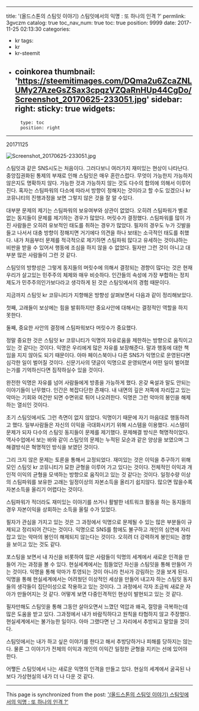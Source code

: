 
---
title: '(올드스톤의 스팀잇 이야기) 스팀잇에서의 익명 : 또 하나의 인격 ?'
permlink: 3gvczm
catalog: true
toc_nav_num: true
toc: true
position: 9999
date: 2017-11-25 02:13:30
categories:
- kr
tags:
- kr
- kr-steemit
- coinkorea
thumbnail: 'https://steemitimages.com/DQma2u6ZcaZNLUMy27AzeGsZSax3cpqzVZQaRnHUp44CgDo/Screenshot_20170625-233051.jpg'
sidebar:
    right:
        sticky: true
widgets:
    -
        type: toc
        position: right
---


20171125

![Screenshot_20170625-233051.jpg](https://steemitimages.com/DQma2u6ZcaZNLUMy27AzeGsZSax3cpqzVZQaRnHUp44CgDo/Screenshot_20170625-233051.jpg)



스팀잇과 같은  SNS시도는 처음이다. 그러다보니 여러가지 재미있는 현상이 나타난다. 중앙집권화된 통제의 부재로 인해 스팀잇은 매우 혼란스럽다. 무엇이 가능한지 가능하지 않은지도 명확하지 않다. 가능한 것과 가능하지 않는 것도 다수의 합의에 의해서 이루어진다. 혹자는 스팀파워의 다소에 따라서 방향이 정해지는 것이라고 할 수도 있겠으나 kr코뮤니티의 진행과정을 보면 그렇지 않은 것을 잘 알 수있다. 

대부분 문제의 제기는 스팀파워의 보유여부와 상관이 없었다. 오히려 스팀파워가 별로 없는 동지들이 문제를 제기하는 경우가 많았다. 머릿수가 결정했다. 스팀파워를 많이 가진 사람들은 오히려 유보적인 태도를 취하는 경우가 많았다. 필자의 경우도 누가 깃발을 들고 나서서 대충 방향이 정해지면 거기에다 의견을 하나 보태는 소극적인 태도를 취했다. 내가 처음부터 문제를 적극적으로 제기하면 스팀파워 많다고 유세하는 것이냐하는 비판을 받을 수 있어서 행동에 조심을 하지 않을 수 없었다. 필자만 그런 것이 아니고 대부분 많은 사람들이 그런 것 같다.

스팀잇의 방향성은 그렇게 동지들의 머릿수에 의해서 결정되는 경향이 많다는 것은 현재 우리가 살고있는 민주주의 체제와 매우 비슷하다. 인간들의 속성에 가장 부합하는 정치제도가 민주주의인가보다라고 생각하게 된 것은 스팀잇에서의 경험 때문이다. 

지금까지 스팀잇  kr 코뮤니티가 지향해온 방향성 살펴보면서 다음과 같이 정리해보았다. 

첫째, 고래들이 보상에는 힘을 발휘하지만 중요사안에 대해서는 결정적인 역할을 하지 못한다. 

둘째, 중요한 사안의 결정에 스팀파워보다 머릿수가 중요했다. 

정말 중요한 것은 스팀잇 kr 코뮤니티가 익명의 자유로움을 제한하는 방향으로 움직이고 있는 것 같다는 것이다. 익명은 우리에게 많은 자유를 보장해준다. 말과 행동에 대한 책임을 지지 않아도 되기 때문이다. 아마 페이스북이나 다른 SNS가 익명으로 운영된다면 심각한 일이 벌어질 것이다. 신문기사의 댓글이 익명으로 운영되면서 어떤 일이 벌어졌는가를 기억하신다면 짐작하실수 있을 것이다.

완전한 익명은 자유를 넘어 사람들에게 방종을 가능하게 했다. 온갖 욕설과 말도 안되는 이야기들이 난무했다. 인간은 복잡다단한 존재다. 내 내면의 깊은 저쪽에 자리잡고 있는 악마는 기회와 여건만 되면 수면위로 튀어 나오려한다. 익명은 그런 악마의 봉인을 해제하는 열쇠인 것이다. 

초기 스팀잇에서도 그런 측면이 없지 않았다. 익명이기 때문에 자기 마음대로 행동하려고 했다. 일부사람들은 자신의 이익을 극대화시키기 위해 시스템을 이용했다. 시스템이 문제가 되자 다수의 스팀잇 동지들이 문제를 제기했다. 문제해결 방식은 혁명적이었다. 역사수업에서 보는 바와 같이 스팀잇의 문제는 누적된 모순과 같은 양상을 보였으며 그 해결방식은 혁명적인 방식을 보였던 것이다. 

그리 크지 않은 문제는 토론을 통해서 교정되었다. 재미있는 것은 이익을 추구하기 위해 모인 스팀잇 kr 코뮤니티가 묘한 균형을 이루어 가고 있다는 것이다. 전체적인 이익과 개인적 이익의 균형을 모색하는 방향으로 움직이고 있는 것 같다는 것이다. 일정수량 이상의 스팀파워를 보유한 고래는 일정이상의 자본소득을 올리기 쉽지않다. 많으면 많을수록 자본소득을 올리기 어렵다는 것이다. 

스팀파워가 적더라도 재미있는 이야기를 쓰거나 활발한 네트워크 활동을 하는 동지들의 경우 자본이익을 상회하는 소득을 올릴 수가 있었다. 

필자가 관심을 가지고 있는 것은 그 과정에서 익명으로 문제될 수 있는 많은 부분들이 규제되고 정리되어 간다는 것이다. 익명으로  SNS를 함에도 불구하고 개인의 심연에 자리잡고 있는 악마의 봉인이 해제되지 않는다는 것이다. 오히려 더 강력하게 봉인되는 경향을 보이고 있는 것도 같다. 

포스팅을 보면서 내 자신을 비롯하여 많은 사람들이 익명의 세계에서 새로운 인격을 만들어 가는 과정을 볼 수 있다. 현실세계에서는 힘들었던 자신을 스팀잇을 통해 만들어 가는 것이다. 
익명을 통해 악마가 투영되는 것이 아니라 천사가 강림하는 것을 보게 된다. 익명을 통해 현실세계에서는 어려웠던 이상적인 세상을 만들어 내고자 하는 스팀잇 동지들의 생각들이 집단이성으로 작용하고 있는 것이다. 그 과정에서 각자 조금씩 새로운 자아가 만들어지는 것 같다. 어떻게 보면 다중인격적인 현상이 발현되고 있는 것 같다.  

필자만해도 스팀잇을 통해 그동안 살아오면서 느꼈던 억압과 왜곡, 절망을 극복하는데 많은 도움을 받고 있다. 그과정에서 내가 바람직하다고 원칙을 타협하지 않고 주장했다. 현실세계에서는 불가능한 일이다. 아마 그랬다면 난 그 자리에서 추방되고 말았을 것이다. 

스팀잇에서는 내가 하고 싶은 이야기를 한다고 해서 추방당하거나 피해를 당하지는 않는다. 물론 그 이야기가 전체의 이익과 개인의 이익간 일정한 균형을 지키는 선에 있어야 한다. 

어쨓든 스팀잇에서 나는 새로운 익명의 인격을 만들고 있다. 현실의 세계에서 굴곡된 나보다 가상현실의 내가 더 나 다운 것 같다.

- - -

This page is synchronized from the post: ['(올드스톤의 스팀잇 이야기) 스팀잇에서의 익명 : 또 하나의 인격 ?'](https://steemit.com/@oldstone/3gvczm)
